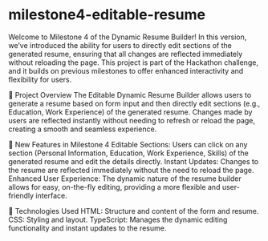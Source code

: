 # milestone4-editable-resume

Welcome to Milestone 4 of the Dynamic Resume Builder! In this version, we’ve introduced the ability for users to directly edit sections of the generated resume, ensuring that all changes are reflected immediately without reloading the page. This project is part of the Hackathon challenge, and it builds on previous milestones to offer enhanced interactivity and flexibility for users.

🚀 Project Overview
The Editable Dynamic Resume Builder allows users to generate a resume based on form input and then directly edit sections (e.g., Education, Work Experience) of the generated resume. Changes made by users are reflected instantly without needing to refresh or reload the page, creating a smooth and seamless experience.

🌟 New Features in Milestone 4
Editable Sections: Users can click on any section (Personal Information, Education, Work Experience, Skills) of the generated resume and edit the details directly.
Instant Updates: Changes to the resume are reflected immediately without the need to reload the page.
Enhanced User Experience: The dynamic nature of the resume builder allows for easy, on-the-fly editing, providing a more flexible and user-friendly interface.

🔧 Technologies Used
HTML: Structure and content of the form and resume.
CSS: Styling and layout.
TypeScript: Manages the dynamic editing functionality and instant updates to the resume.

